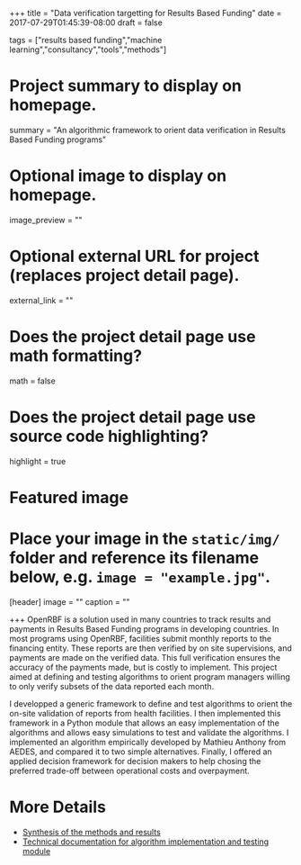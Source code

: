 +++
title = "Data verification targetting for Results Based Funding"
date = 2017-07-29T01:45:39-08:00
draft = false

tags = ["results based funding","machine learning","consultancy","tools","methods"]

# Project summary to display on homepage.
summary = "An algorithmic framework to orient data verification in Results Based Funding programs"

# Optional image to display on homepage.
image_preview = ""

# Optional external URL for project (replaces project detail page).
external_link = ""

# Does the project detail page use math formatting?
math = false

# Does the project detail page use source code highlighting?
highlight = true

# Featured image
# Place your image in the `static/img/` folder and reference its filename below, e.g. `image = "example.jpg"`.
[header]
image = ""
caption = ""

+++
OpenRBF is a solution used in many countries to track results and payments in Results Based Funding programs in developing countries. In most programs using OpenRBF, facilities submit monthly reports to the financing entity. These reports are then verified by on site supervisions, and payments are made on the verified data. This full verification ensures the accuracy of the payments made, but is costly to implement. This project aimed at defining and testing algorithms to orient program managers willing to only verify subsets of the data reported each month.

I developped a generic framework to define and test algorithms to orient the on-site validation of reports from health facilities. I then implemented this framework in a Python module that allows an easy implementation of the algorithms and allows easy simulations to test and validate the algorithms. I implemented an algorithm empirically developed by Mathieu Anthony from AEDES, and compared it to two simple alternatives. Finally, I offered an applied decision framework for decision makers to help chosing the preferred trade-off between operational costs and overpayment.

# More Details

* [Synthesis of the methods and results](https://grlurton.github.io/orbf_data_validation/Analysis.html)
* [Technical documentation for algorithm implementation and testing module](https://grlurton.github.io/orbf_data_validation/html/index.html)
